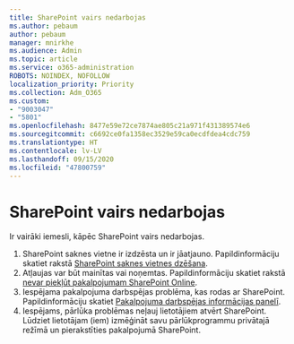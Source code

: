 ```yaml
---
title: SharePoint vairs nedarbojas
ms.author: pebaum
author: pebaum
manager: mnirkhe
ms.audience: Admin
ms.topic: article
ms.service: o365-administration
ROBOTS: NOINDEX, NOFOLLOW
localization_priority: Priority
ms.collection: Adm_O365
ms.custom:
- "9003047"
- "5801"
ms.openlocfilehash: 8477e59e72ce7874ae805c21a971f431389574e6
ms.sourcegitcommit: c6692ce0fa1358ec3529e59ca0ecdfdea4cdc759
ms.translationtype: HT
ms.contentlocale: lv-LV
ms.lasthandoff: 09/15/2020
ms.locfileid: "47800759"
---
```

# <a name="sharepoint-is-no-longer-working"></a>SharePoint vairs nedarbojas

Ir vairāki iemesli, kāpēc SharePoint vairs nedarbojas.

1. SharePoint saknes vietne ir izdzēsta un ir jāatjauno. Papildinformāciju skatiet rakstā [SharePoint saknes vietnes dzēšana](https://docs.microsoft.com/sharepoint/troubleshoot/sites/url-that-resides-under-root-site-collection-is-broken).
2. Atļaujas var būt mainītas vai noņemtas. Papildinformāciju skatiet rakstā [nevar piekļūt pakalpojumam SharePoint Online](https://docs.microsoft.com/sharepoint/troubleshoot/sharing-and-permissions/sharepoint-online-inaccessible).
3. Iespējama pakalpojuma darbspējas problēma, kas rodas ar SharePoint. Papildinformāciju skatiet [Pakalpojuma darbspējas informācijas panelī](https://admin.microsoft.com/AdminPortal/Home#/servicehealth).
4. Iespējams, pārlūka problēmas neļauj lietotājiem atvērt SharePoint. Lūdziet lietotājam (iem) izmēģināt savu pārlūkprogrammu privātajā režīmā un pierakstīties pakalpojumā SharePoint.
